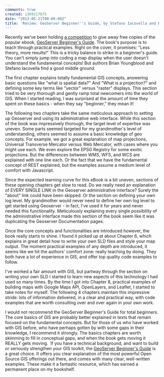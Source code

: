 ```yaml
---
comments: true
created: 1369117075
date: "2013-05-21T00:00:00Z"
title: 'Review: GeoServer Beginner''s Guide, by Stefano Iacovella and Brian Youngblood'
---
```

<p>Recently we've been holding <a href="http://5ringsweb.com/blog/geoserver-beginners-guide-free-copies">a competition</a> to give away free copies of the popular ebook, <a href="http://www.packtpub.com/geoserver-share-edit-geospatial-data-beginners-guide/book">GeoServer Beginner's Guide</a>. The book's purpose is to teach through practical examples. Right on the cover, it promises: "Less theory, more results!" This is a tricky balance to strike in a beginner's guide. You can't simply jump into coding a map display when the user doesn't understand the fundamental concepts! But authors Brian Youngblood and Stefano Iacovella find a good middle ground.</p><p>The first chapter explains totally fundamental GIS concepts, answering basic questions like "what is spatial data?" And "What is a projection?" and defining some key terms like "vector" versus "raster" displays. This section tried to be very thorough and gently ramp total newcomers into the world of GIS. When I started reading, I was surprised at the amount of time they spent on these basics - when they say "beginner," they mean it!</p><p>The following two chapters take the same meticulous approach to setting up Geoserver and using its administrative web interface. While this section of the book was impressively thorough, the target level of expertise was uneven. Some parts seemed targeted for my grandmother's level of understanding, others seemed to assume a basic knowledge of geo concepts. For example, we got a great explanation of map projections, Universal Transverse Mercator versus Web Mercator, with cases where you might use each. We even explore the EPSG Registry for some exotic projections. But the differences between WMS, WFS, and WCS are explained with one line each. Or the fact that we have the fundamental concept of REST explained, but the examples assume a medium level of comfort with Javascript.</p><p>Since the expected learning curve for this eBook is a bit uneven, sections of these opening chapters get slow to read. Do we really need an explanation of EVERY SINGLE LINK in the Geoserver administrative interface? Surely the "about" link could have been skipped. Or the section on defining your own log level. My grandmother would never need to define her own log level to get started using Geoserver - in fact, I've used it for years and never needed this functionality. Meticulously explaining every single possibility of the administrative interface made this section of the book seem like it was duplicating the Geoserver Documentation pages.</p><p>Once the core concepts and functionalities are introduced however, the book really starts to shine. I found it picked up at about Chapter 6, which explains in great detail how to write your own SLD files and style your map output. The moment practical examples of any depth are introduced, it seems like we hit the authors' comfort zone: really teaching by doing. They both have a lot of experience in GIS, and offer top quality code examples to follow.&nbsp;</p><p>I've worked a fair amount with GIS, but partway through the section on writing your own SLD I started to learn new aspects of this technology I had used so many times. By the time I got into Chapter 8, practical examples of building maps with Google Maps API, OpenLayers, and Leaflet, I started to take notes for myself. The following 4 chapters maintain this impressive stride: lots of information delivered, in a clear and practical way, with code examples that are worth consulting over and over again in your own work.</p><p>I would not recommend the GeoServer Beginner's Guide for total beginners. The core basics of GIS are probably better explained in texts that remain focused on the fundamental concepts. But for those of us who have worked with GIS before, who have perhaps gotten by with some gaps in their knowledge, I recommend it strongly. The basics chapters are worth skimming to fill in conceptual gaps, and when the book gets moving it REALLY gets moving.&nbsp; If you have a technical background, and want to build or seriously strengthen your GIS toolkit, the <a href="http://www.packtpub.com/geoserver-share-edit-geospatial-data-beginners-guide/book">GeoServer Beginner's Guide</a> is a great choice. It offers you clear explanation of the most powerful Open Source GIS offerings out there, and comes with many clear, well-written examples. These make it a fantastic resource, which has earned a permanent place on my bookshelf.</p>
